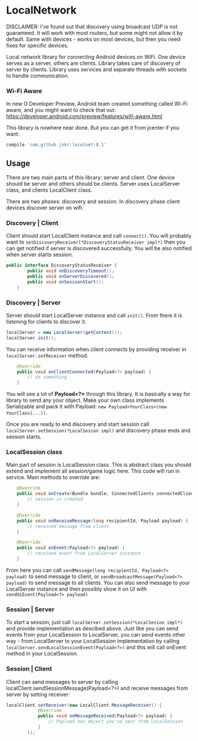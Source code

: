 # LocalNetwork
DISCLAIMER: I've found out that discovery using broadcast UDP is not guaranteed. It will work with most routers, but some might not allow it by default. Same with devices - works on most devices, but then you need fixes for specific devices.

Local network library for connecting Android devices on WiFi. One device serves as a server, others are clients. Library takes care of
discovery of server by clients. Library uses services and separate threads with sockets to handle communication.

### Wi-Fi Aware
In new O Developer Preview, Android team created something called Wi-Fi aware, and you might want to check that out: https://developer.android.com/preview/features/wifi-aware.html 

This library is nowhere near done. But you can get it from jcenter if you want: 
```groovy
compile 'com.github.jokr:localnet:0.1'
```

## Usage
There are two main parts of this library: server and client. One device should be server and others should be clients.
Server uses LocalServer class, and clients LocalClient class.

There are two phases: discovery and session. In discovery phase client devices discover server on wifi.

### Discovery | Client
Client should start LocalClient instance and call `connect()`. You will probably want to `setDiscoveryReceiver(*DiscoveryStatusReceiver impl*)`
then you can get notified if server is discovered successfully. You will be also notified when server starts session.
```java
public interface DiscoveryStatusReceiver {
        public void onDiscoveryTimeout();
        public void onServerDiscovered();
        public void onSessionStart();
    }
```

### Discovery | Server
Server should start LocalServer instance and call `init()`. From there it is listening for clients to discover it.
```java
localServer = new LocalServer(getContext());
localServer.init();
```
You can receive information when client connects by providing receiver in `localServer.setReceiver` method. 
```java
    @Override
    public void onClientConnected(Payload<?> payload) {
        // do something
    }
```
You will see a lot of **Payload<?>** through this library. It is basically a way for library to send any your object.
Make your own class implements Serializable and pack it with Payload: `new Payload<YourClass>(new YourClass(...))`.

Once you are ready to end discovery and start session call `localServer.setSession(*LocalSesion impl)` and discovery phase ends and session starts.

### LocalSession class
Main part of session is LocalSession class. This is abstract class you should extend and implement all session/game logic here. This code will
run in service. Main methods to override are:
```java
    @Override
    public void onCreate(Bundle bundle, ConnectedClients connectedClients){
        // session is created
    }

    @Override
    public void onReceiveMessage(long recipientId, Payload payload) {
        // received message from client
    }

    @Override
    public void onEvent(Payload<?> payload) {
        // received event from LocalServer instance
    }
```
From here you can call `sendMessage(long recipientId, Payload<?> payload)` to send message to client, or `sendBroadcastMessage(Payload<?> payload)` to send message to all clients.
You can also send message to your LocalServer instance and then possibly show it on UI with `sendUiEvent(Payload<?> payload)`

### Session | Server
To start a session, just call `localServer.setSession(*LocalSesion impl*)` and provide implementation as descibed above.
Just like you can send events from your LocalSession to LocalServer, you can send events other way - from LocalServer to your LocalSession implementation by calling `localServer.sendLocalSessionEvent(Payload<?>)` and this will call
onEvent method in your LocalSession.

### Session | Client
Client can send messages to server by calling localClient.sendSessionMessage(Payload<?>) and receive messages from server by setting receiver:
```java
localClient.setReceiver(new LocalClient.MessageReceiver() {
            @Override
            public void onMessageReceived(Payload<?> payload) {
                // Payload has object you've sent from LocalSession
            }
        });
```
